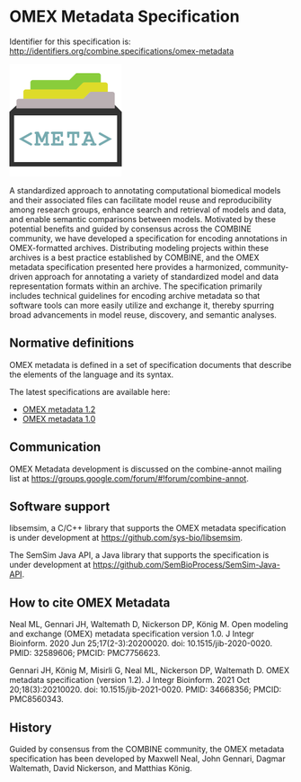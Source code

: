 # OMEX Metadata Specification
Identifier for this specification is: http://identifiers.org/combine.specifications/omex-metadata

![OMEX metadata logo](./files/omex-metadata.png) 

A standardized approach to annotating computational biomedical models and their associated files can facilitate model reuse and reproducibility among research groups, enhance search and retrieval of models and data, and enable semantic comparisons between models. Motivated by these potential benefits and guided by consensus across the COMBINE community, we have developed a specification for encoding annotations in OMEX-formatted archives. Distributing modeling projects within these archives is a best practice established by COMBINE, and the OMEX metadata specification presented here provides a harmonized, community-driven approach for annotating a variety of standardized model and data representation formats within an archive. The specification primarily includes technical guidelines for encoding archive metadata so that software tools can more easily utilize and exchange it, thereby spurring broad advancements in model reuse, discovery, and semantic analyses.

## Normative definitions
OMEX metadata is defined in a set of specification documents that describe the elements of the language and its syntax.

The latest specifications are available here:
* [OMEX metadata 1.2](http://identifiers.org/combine.specifications/omex-metadata-1.2)
* [OMEX metadata 1.0](http://identifiers.org/combine.specifications/omex-metadata-1.0)

## Communication
OMEX Metadata development is discussed on the combine-annot mailing list at https://groups.google.com/forum/#!forum/combine-annot.

## Software support
libsemsim, a C/C++ library that supports the OMEX metadata specification is under development at https://github.com/sys-bio/libsemsim.

The SemSim Java API, a Java library that supports the specification is under development at https://github.com/SemBioProcess/SemSim-Java-API.

## How to cite OMEX Metadata

Neal ML, Gennari JH, Waltemath D, Nickerson DP, König M. Open modeling and exchange (OMEX) metadata specification version 1.0. J Integr Bioinform. 2020 Jun 25;17(2-3):20200020. doi: 10.1515/jib-2020-0020. PMID: 32589606; PMCID: PMC7756623.

Gennari JH, König M, Misirli G, Neal ML, Nickerson DP, Waltemath D. OMEX metadata specification (version 1.2). J Integr Bioinform. 2021 Oct 20;18(3):20210020. doi: 10.1515/jib-2021-0020. PMID: 34668356; PMCID: PMC8560343.

## History
Guided by consensus from the COMBINE community, the OMEX metadata specification has been developed by Maxwell Neal, John Gennari, Dagmar Waltemath, David Nickerson, and Matthias König.